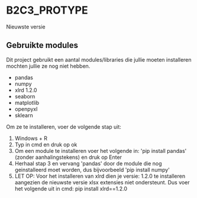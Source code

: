 # B2C3_PROTYPE
Nieuwste versie 
## Gebruikte modules
Dit project gebruikt een aantal modules/libraries die jullie moeten installeren mochten jullie ze nog niet hebben.
  * pandas
  * numpy
  * xlrd 1.2.0
  * seaborn
  * matplotlib
  * openpyxl
  * sklearn
  
Om ze te installeren, voer de volgende stap uit:
  1. Windows + R
  2. Typ in cmd en druk op ok
  3. Om een module te installeren voer het volgende in: 
    'pip install pandas' (zonder aanhalingstekens) en druk op Enter
  4. Herhaal stap 3 en vervang 'pandas' door de module die nog geinstalleerd moet worden,
     dus bijvoorbeeld 'pip install numpy'
  5. LET OP: Voor het installeren van xlrd dien je versie: 1.2.0 te installeren aangezien 
     de nieuwste versie xlsx extensies niet ondersteunt. Dus voer het volgende uit in cmd:
     pip install xlrd==1.2.0

